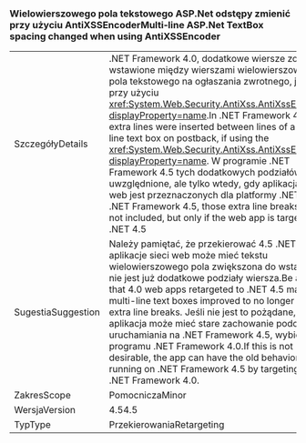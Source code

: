 ### <a name="multi-line-aspnet-textbox-spacing-changed-when-using-antixssencoder"></a><span data-ttu-id="779e7-101">Wielowierszowego pola tekstowego ASP.Net odstępy zmienić przy użyciu AntiXSSEncoder</span><span class="sxs-lookup"><span data-stu-id="779e7-101">Multi-line ASP.Net TextBox spacing changed when using AntiXSSEncoder</span></span>

|   |   |
|---|---|
|<span data-ttu-id="779e7-102">Szczegóły</span><span class="sxs-lookup"><span data-stu-id="779e7-102">Details</span></span>|<span data-ttu-id="779e7-103">.NET Framework 4.0, dodatkowe wiersze zostały wstawione między wierszami wielowierszowego pola tekstowego na ogłaszania zwrotnego, jeśli przy użyciu <xref:System.Web.Security.AntiXss.AntiXssEncoder?displayProperty=name>.</span><span class="sxs-lookup"><span data-stu-id="779e7-103">In .NET Framework 4.0, extra lines were inserted between lines of a multi-line text box on postback, if using the <xref:System.Web.Security.AntiXss.AntiXssEncoder?displayProperty=name>.</span></span> <span data-ttu-id="779e7-104">W programie .NET Framework 4.5 tych dodatkowych podziałów nie są uwzględnione, ale tylko wtedy, gdy aplikacja sieci web jest przeznaczonych dla platformy .NET 4.5</span><span class="sxs-lookup"><span data-stu-id="779e7-104">In .NET Framework 4.5, those extra line breaks are not included, but only if the web app is targeting .NET 4.5</span></span>|
|<span data-ttu-id="779e7-105">Sugestia</span><span class="sxs-lookup"><span data-stu-id="779e7-105">Suggestion</span></span>|<span data-ttu-id="779e7-106">Należy pamiętać, że przekierować 4.5 .NET 4.0 aplikacje sieci web może mieć tekstu wielowierszowego pola zwiększona do wstawienia nie jest już dodatkowe podziały wiersza.</span><span class="sxs-lookup"><span data-stu-id="779e7-106">Be aware that 4.0 web apps retargeted to .NET 4.5 may have multi-line text boxes improved to no longer insert extra line breaks.</span></span> <span data-ttu-id="779e7-107">Jeśli nie jest to pożądane, aplikacja może mieć stare zachowanie podczas uruchamiania na .NET Framework 4.5, wybierając programu .NET Framework 4.0.</span><span class="sxs-lookup"><span data-stu-id="779e7-107">If this is not desirable, the app  can have the old behavior when running on .NET Framework 4.5 by targeting the .NET Framework 4.0.</span></span>|
|<span data-ttu-id="779e7-108">Zakres</span><span class="sxs-lookup"><span data-stu-id="779e7-108">Scope</span></span>|<span data-ttu-id="779e7-109">Pomocnicza</span><span class="sxs-lookup"><span data-stu-id="779e7-109">Minor</span></span>|
|<span data-ttu-id="779e7-110">Wersja</span><span class="sxs-lookup"><span data-stu-id="779e7-110">Version</span></span>|<span data-ttu-id="779e7-111">4.5</span><span class="sxs-lookup"><span data-stu-id="779e7-111">4.5</span></span>|
|<span data-ttu-id="779e7-112">Typ</span><span class="sxs-lookup"><span data-stu-id="779e7-112">Type</span></span>|<span data-ttu-id="779e7-113">Przekierowania</span><span class="sxs-lookup"><span data-stu-id="779e7-113">Retargeting</span></span>|


